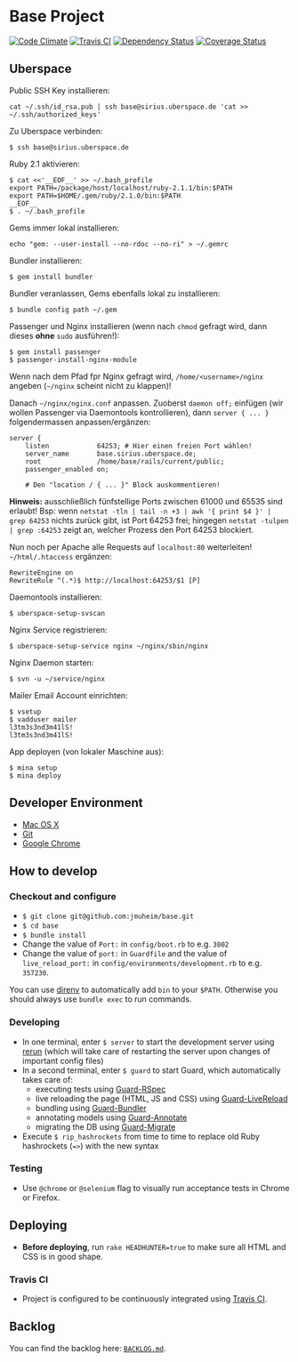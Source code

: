 # Base Project

[![Code Climate](https://codeclimate.com/github/jmuheim/base.png)](https://codeclimate.com/github/jmuheim/base)
[![Travis CI](https://api.travis-ci.org/jmuheim/base.png)](https://travis-ci.org/jmuheim/base)
[![Dependency Status](https://gemnasium.com/jmuheim/base.png)](https://gemnasium.com/jmuheim/base)
[![Coverage Status](https://coveralls.io/repos/jmuheim/base/badge.png)](https://coveralls.io/r/jmuheim/base)

## Uberspace

Public SSH Key installieren:

```
cat ~/.ssh/id_rsa.pub | ssh base@sirius.uberspace.de 'cat >> ~/.ssh/authorized_keys'
```

Zu Uberspace verbinden:

```
$ ssh base@sirius.uberspace.de
```

Ruby 2.1 aktivieren:

```
$ cat <<'__EOF__' >> ~/.bash_profile
export PATH=/package/host/localhost/ruby-2.1.1/bin:$PATH
export PATH=$HOME/.gem/ruby/2.1.0/bin:$PATH
__EOF__
$ . ~/.bash_profile
```

Gems immer lokal installieren:

```
echo "gem: --user-install --no-rdoc --no-ri" > ~/.gemrc
```

Bundler installieren:

```
$ gem install bundler
```

Bundler veranlassen, Gems ebenfalls lokal zu installieren:

```
$ bundle config path ~/.gem
```

Passenger und Nginx installieren (wenn nach `chmod` gefragt wird, dann dieses **ohne** `sudo` ausführen!):

```
$ gem install passenger
$ passenger-install-nginx-module
```

Wenn nach dem Pfad fpr Nginx gefragt wird, `/home/<username>/nginx` angeben (`~/nginx` scheint nicht zu klappen)!

Danach `~/nginx/nginx.conf` anpassen. Zuoberst `daemon off;` einfügen (wir wollen Passenger via Daemontools kontrollieren), dann `server { ... }` folgendermassen anpassen/ergänzen:

```
server {
    listen            64253; # Hier einen freien Port wählen!
    server_name       base.sirius.uberspace.de;
    root              /home/base/rails/current/public;
    passenger_enabled on;

    # Den "location / { ... }" Block auskommentieren!
```

**Hinweis:** ausschließlich fünfstellige Ports zwischen 61000 und 65535 sind erlaubt! Bsp: wenn `netstat -tln | tail -n +3 | awk '{ print $4 }' | grep 64253` nichts zurück gibt, ist Port 64253 frei; hingegen `netstat -tulpen | grep :64253` zeigt an, welcher Prozess den Port 64253 blockiert.

Nun noch per Apache alle Requests auf `localhost:80` weiterleiten! `~/html/.htaccess` ergänzen:

```
RewriteEngine on
RewriteRule ^(.*)$ http://localhost:64253/$1 [P]
```

Daemontools installieren:

```
$ uberspace-setup-svscan
```

Nginx Service registrieren:

```
$ uberspace-setup-service nginx ~/nginx/sbin/nginx
```

Nginx Daemon starten:

```
$ svn -u ~/service/nginx
```

Mailer Email Account einrichten:

```
$ vsetup
$ vadduser mailer
l3tm3s3nd3m41lS!
l3tm3s3nd3m41lS!
```

App deployen (von lokaler Maschine aus):

```
$ mina setup
$ mina deploy
```

## Developer Environment

- [Mac OS X](http://www.apple.com/osx/)
- [Git](http://git-scm.com/)
- [Google Chrome](https://www.google.com/intl/en/chrome/browser/)

## How to develop

### Checkout and configure

- `$ git clone git@github.com:jmuheim/base.git`
- `$ cd base`
- `$ bundle install`
- Change the value of `Port:` in `config/boot.rb` to e.g. `3002`
- Change the value of `port:` in `Guardfile` and the value of `live_reload_port:` in `config/environments/development.rb` to e.g. `357230`.

You can use [direnv](https://github.com/zimbatm/direnv) to automatically add `bin` to your `$PATH`. Otherwise you should always use `bundle exec` to run commands.

### Developing

- In one terminal, enter `$ server` to start the development server using [rerun](https://github.com/alexch/rerun) (which will take care of restarting the server upon changes of important config files)
- In a second terminal, enter `$ guard` to start Guard, which automatically takes care of:
  - executing tests using [Guard-RSpec](https://github.com/guard/guard-rspec)
  - live reloading the page (HTML, JS and CSS) using [Guard-LiveReload](https://github.com/guard/guard-livereload)
  - bundling using [Guard-Bundler](https://github.com/guard/guard-bundler)
  - annotating models using [Guard-Annotate](https://github.com/cpjolicoeur/guard-annotate)
  - migrating the DB using [Guard-Migrate](https://github.com/glanotte/guard-migrate)
- Execute `$ rip_hashrockets` from time to time to replace old Ruby hashrockets (`=>`) with the new syntax

### Testing

- Use `@chrome` or `@selenium` flag to visually run acceptance tests in Chrome or Firefox.

## Deploying

- **Before deploying**, run `rake HEADHUNTER=true` to make sure all HTML and CSS is in good shape.

### Travis CI

- Project is configured to be continuously integrated using [Travis CI](https://travis-ci.org/jmuheim/base).

## Backlog

You can find the backlog here: [`BACKLOG.md`](./BACKLOG.md).
